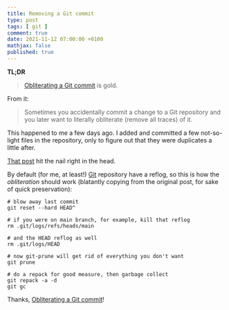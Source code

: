 ```yaml
---
title: Removing a Git commit
type: post
tags: [ git ]
comment: true
date: 2021-11-12 07:00:00 +0100
mathjax: false
published: true
---
```


**TL;DR**

> [Obliterating a Git commit][] is gold.

From it:

> Sometimes you accidentally commit a change to a Git repository and you
> later want to literally obliterate (remove all traces) of it.

This happened to me a few days ago. I added and committed a few
not-so-light files in the repository, only to figure out that they were
duplicates a little after.

[That post][Obliterating a Git commit] hit the nail right in the head.

By default (for me, at least!) [Git][] repository have a reflog, so this
is how the *obliteration* should work (blatantly copying from the
original post, for sake of quick preservation):

```
# blow away last commit
git reset --hard HEAD^

# if you were on main branch, for example, kill that reflog
rm .git/logs/refs/heads/main

# and the HEAD reflog as well
rm .git/logs/HEAD

# now git-prune will get rid of everything you don't want
git prune

# do a repack for good measure, then garbage collect
git repack -a -d
git gc
```

Thanks, [Obliterating a Git commit][]!

[Obliterating a Git commit]: https://wincent.com/wiki/Obliterating_a_Git_commit
[Git]: https://git-scm.com/
